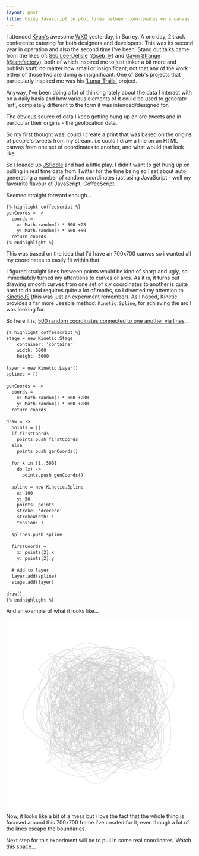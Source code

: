 ```yaml
---
layout: post
title: Using Javascript to plot lines between coordinates on a canvas.
---
```


I attended [Kyan's](http://kyan.com "Kyan.com") awesome [WXG](http://wxg.co.uk/ "Web Expo Guildford") yesterday, in Surrey. A one day, 2 track conference catering for both designers and developers. This was its second year in operation and also the second time I've been. Stand out talks came from the likes of: [Seb Lee-Delisle](http://seb.ly/ "Seb Lee-Deslisle Digital Artist") ([@seb_ly](http://twitter.com/seb_ly)) and [Gavin Strange](http://news.jam-factory.com/ "Gaving Strange Portfolio") ([@jamfactory](http://twitter.com/jamfactory)), both of which inspired me to just tinker a bit more and publish stuff, no matter how small or insignificant; not that any of the work either of those two are doing is insignificant. One of Seb's projects that particularly inspired me was his ['Lunar Trails'](http://seb.ly/work/lunar-trails/ "Lunar Trails") project.

Anyway, I've been doing a lot of thinking lately about the data I interact with on a daily basis and how various elements of it could be used to generate 'art', completely different to the form it was intended/designed for.

The obvious source of data I keep getting hung up on are tweets and in particular their origins - the geolocation data.

So my first thought was, could I create a print that was based on the origins of people's tweets from my stream. i.e could I draw a line on an HTML canvas from one set of coordinates to another, and what would that look like.

So I loaded up [JSfiddle](http://jsfiddle.net/ "JSFiddle") and had a little play. I didn't want to get hung up on pulling in real time data from Twitter for the time being so I set about auto generating a number of random coordinates just using JavaScript - well my favourite flavour of JavaScript, CoffeeScript.

Seemed straight forward enough…

    {% highlight coffeescript %}
    genCoords = ->
      coords = 
        x: Math.random() * 500 +25
        y: Math.random() * 500 +50
      return coords
    {% endhighlight %}

This was based on the idea that i'd have an 700x700 canvas so i wanted all my coordinates to easily fit within that.

I figured straight lines between points would be kind of sharp and ugly, so immediately turned my attentions to curves or arcs. As it is, it turns out drawing smooth curves from one set of x:y coordinates to another is quite hard to do and requires quite a lot of maths, so I diverted my attention to [KineticJS](http://kineticjs.com/ "KineticJS Framework") (this was just an experiment remember). As I hoped, Kinetic provides a far more useable method: `Kinetic.Spline`, for achieving the arc I was looking for.

So here it is, [500 random coordinates connected to one another via lines](http://jsfiddle.net/zoltarSpeaks/53wpB/3/ "JSFiddle Example")…
    
    {% highlight coffeescript %}
    stage = new Kinetic.Stage
        container: 'container'
        width: 5000
        height: 5000
        
    layer = new Kinetic.Layer()
    splines = []

    genCoords = ->
      coords = 
        x: Math.random() * 600 +200
        y: Math.random() * 600 +200
      return coords

    draw = ->
      points = []
      if firstCoords
        points.push firstCoords
      else
        points.push genCoords()

      for x in [1..500]
        do (x) ->
          points.push genCoords()
          
      spline = new Kinetic.Spline
        x: 100
        y: 50
        points: points
        stroke: '#cecece'
        strokeWidth: 1
        tension: 1

      splines.push spline

      firstCoords = 
        x: points[2].x
        y: points[2].y

      # Add to layer
      layer.add(spline)
      stage.add(layer)

    draw()
    {% endhighlight %}

And an example of what it looks like…

![A Beautiful Mess](/images/A-Beautiful-Mess.png "A Beautiful Mess")

Now, it looks like a bit of a mess but i love the fact that the whole thing is focused around this 700x700 frame i've created for it, even though a lot of the lines escape the boundaries.

Next step for this experiment will be to pull in some real coordinates. Watch this space…